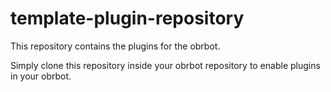 # template-plugin-repository

This repository contains the plugins for the <repository name> obrbot.

Simply clone this repository inside your obrbot repository to enable <repository name> plugins in your obrbot.
